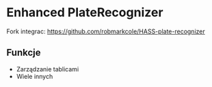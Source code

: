 # Enhanced PlateRecognizer

Fork integrac: https://github.com/robmarkcole/HASS-plate-recognizer

## Funkcje
- Zarządzanie tablicami
- Wiele innych